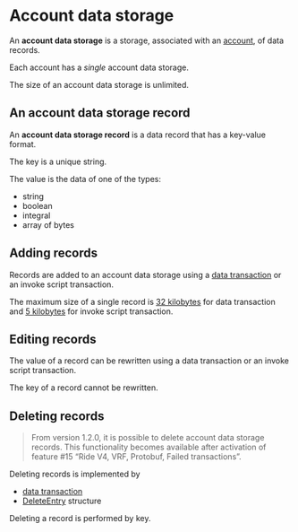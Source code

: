 # Account data storage

An **account data storage** is a storage, associated with an [account](/en/blockchain/account/),  of data records.

Each account has a _single_ account data storage.

The size of an account data storage is unlimited.

## An account data storage record

An **account data storage record** is a data record that has a key-value format.

The key is a unique string.

The value is the data of one of the types:

* string
* boolean
* integral
* array of bytes

## Adding records

Records are added to an account data storage using a [data transaction](/en/blockchain/transaction-type/data-transaction) or an invoke script transaction.

The maximum size of a single record is [32 kilobytes](https://github.com/wavesplatform/Waves/blob/79442553314012cc0e2c1defca9d85f8a84e1770/lang/shared/src/main/scala/com/wavesplatform/lang/v1/ContractLimits.scala#L11) for data transaction and [5 kilobytes](https://github.com/wavesplatform/Waves/blob/79442553314012cc0e2c1defca9d85f8a84e1770/lang/shared/src/main/scala/com/wavesplatform/lang/v1/ContractLimits.scala#L20) for invoke script transaction.

## Editing records

The value of a record can be rewritten using a data transaction or an invoke script transaction.

The key of a record cannot be rewritten.

## Deleting records

> From version 1.2.0, it is possible to delete account data storage records. This functionality becomes available after activation of feature #15 “Ride V4, VRF, Protobuf, Failed transactions”.

Deleting records is implemented by

- [data transaction](/en/blockchain/transaction-type/data-transaction)
- [DeleteEntry](/en/ride/structures/script-actions/delete-entry) structure

Deleting a record is performed by key.
